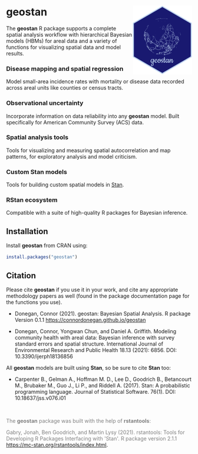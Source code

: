 # geostan <img src="man/figures/logo.png" align="right" width="160" />

The **geostan** R package supports a complete spatial analysis
workflow with hierarchical Bayesian models (HBMs) for areal
data and a variety of functions for visualizing spatial data and model results.

### Disease mapping and spatial regression

Model small-area incidence rates with mortality or disease data recorded across areal units like counties or census tracts.

### Observational uncertainty 

Incorporate information on data reliability into any **geostan** model. Built specifically for American Community Survey (ACS) data.

### Spatial analysis tools

Tools for visualizing and measuring spatial autocorrelation and map patterns, for exploratory analysis and model criticism.

### Custom Stan models

Tools for building custom spatial models in [Stan](https://mc-stan.org/).

### RStan ecosystem

Compatible with a suite of high-quality R packages for Bayesian inference.

## Installation

Install **geostan** from CRAN using:

``` r
install.packages("geostan")
```

## Citation

Please cite **geostan** if you use it in your work, and cite any appropriate methodology papers as well (found in the package documentation page for the functions you use).

 * Donegan, Connor (2021). geostan: Bayesian Spatial Analysis. R package Version 0.1.1 https://connordonegan.github.io/geostan
 
 * Donegan, Connor, Yongwan Chun, and Daniel A. Griffith. Modeling community health with areal data: Bayesian inference with survey standard errors and spatial structure. International Journal of Environmental Research and Public Health 18.13 (2021): 6856. DOI: 10.3390/ijerph18136856

All **geostan** models are built using **Stan**, so be sure to cite **Stan** too:

 * Carpenter B., Gelman A., Hoffman M. D., Lee D., Goodrich B., Betancourt M., Brubaker M., Guo J., Li P., and Riddell A. (2017). Stan: A probabilistic programming language. Journal of Statistical Software. 76(1). DOI: 10.18637/jss.v076.i01

<br />

<span style="color:gray">The **geostan** package was built with the help of **rstantools**:</span>

<span style="color:gray">  Gabry, Jonah, Ben Goodrich, and Martin Lysy (2021). rstantools: Tools for Developing R Packages Interfacing with 'Stan'. R package version 2.1.1 https://mc-stan.org/rstantools/index.html</span>.
